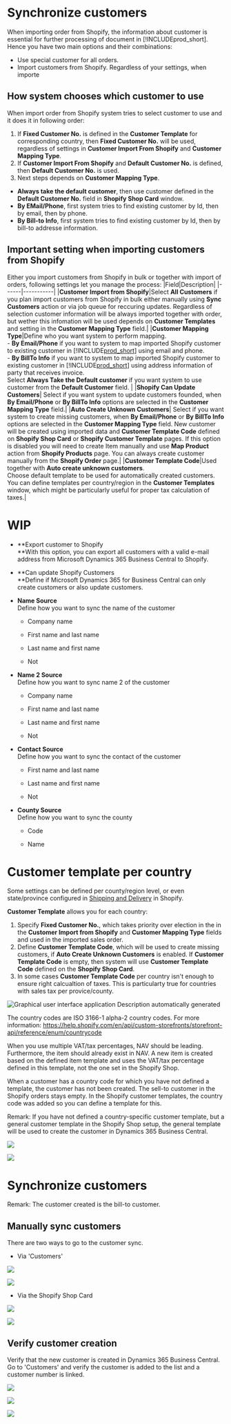 ﻿---
title: 
description: 
ms.date: 03/21/2022
ms.topic: article
ms.service: dynamics365-business-central
author: edupont04
ms.author: andreipa
manager: 
---

# Synchronize customers

When importing order from Shopify, the information about customer is essential for further processing of document in [!INCLUDEprod_short]. Hence you have two main  options and their combinations:
* Use special customer for all orders.
* Import customers from Shopify.
Regardless of your settings, when importe

## How system chooses which customer to use
When import order from Shopify system tries to select customer to use and it does it in following order:
1. If **Fixed Customer No.** is defined in the **Customer Template** for corresponding country, then **Fixed Customer No.** will be used, regardless of settings in **Customer Import From Shopify** and **Customer Mapping Type**.
2. If **Customer Import From Shopify** and **Default Customer No.** is defined, then **Default Customer No.** is used.
3. Next steps depends on **Customer Mapping Type**. 
- **Always take the default customer**, then use customer defined in the **Default Customer No.** field in **Shopify Shop Card** window.
- **By EMail/Phone**, first system tries to find existing customer by Id, then by email, then by phone. 
- **By Bill-to Info**, first system tries to find existing customer by Id, then by bill-to addresse information.

## Important setting when importing customers from Shopify
Either you import customers from Shopify in bulk or together with import of orders, following settings let you manage the process:
|Field|Description|
|------|-----------|
|**Customer Import from Shopify**|Select **All Customers** if you plan import customers from Shopify in bulk either manually using **Sync Customers** action or via job queue for reccuring updates. Regardless of selection customer information will be always imported together with order, but wether this infomation will be used depends on **Customer Templates** and setting in the **Customer Mapping Type** field.|
|**Customer Mapping Type**|Define who you want system to perform mapping.<br>- **By Email/Phone** if you want to system to map imported Shopify customer to existing customer in [!INCLUDE[prod_short](../includes/prod_short.md)] using email and phone.</br>- **By BillTo Info** if you want to system to map imported Shopify customer to existing customer in [!INCLUDE[prod_short](../includes/prod_short.md)] using address information of party that receives invoice.</br>Select **Always Take the Default customer** if you want system to use customer from the **Default Customer** field. |
|**Shopify Can Update Customers**| Select if you want system to update customers founded, when  **By Email/Phone** or **By BillTo Info** options are selected in the **Customer Mapping Type** field.| 
|**Auto Create Unknown Customers**| Select if you want system to create missing customers, when  **By Email/Phone** or **By BillTo Info** options are selected in the **Customer Mapping Type** field. New customer will be created using imported data and **Customer Template Code** defined on **Shopify Shop Card** or **Shopify Customer Template** pages. If this option is disabled you will need to create Item manually and use **Map Product** action from **Shopify Products** page. You can always create customer manually from the **Shopify Order** page.|
|**Customer Template Code**|Used together with **Auto create unknown customers**.<br> Choose default template to be used for automatically created customers. You can define templates per country/region in the **Customer Templates** window, which might be particularly useful for proper tax calculation of taxes.|







# WIP


- **Export customer to Shopify  
 **With this option, you can export all customers with a valid e-mail address from Microsoft Dynamics 365 Business Central to Shopify.

- **Can update Shopify Customers  
 **Define if Microsoft Dynamics 365 for Business Central can only create customers or also update customers.

- **Name Source**  
    Define how you want to sync the name of the customer

    -   Company name

    -   First name and last name

    -   Last name and first name

    -   Not

- **Name 2 Source**  
    Define how you want to sync name 2 of the customer

    -   Company name

    -   First name and last name

    -   Last name and first name

    -   Not

- **Contact Source**  
    Define how you want to sync the contact of the customer

    -   First name and last name

    -   Last name and first name

    -   Not

- **County Source**  
    Define how you want to sync the county

    -   Code

    -   Name


# Customer template per country

Some settings can be defined per county/region level, or even state/province configured in [Shipping and Delivery](https://www.shopify.com/admin/settings/shipping) in Shopify. 

**Customer Template** allows you for each country:
1. Specify **Fixed Customer No.**, which takes priority over election in the  in the **Customer Import from Shopify** and **Customer Mapping Type** fields and used in the imported sales order.
2. Define **Customer Template Code**, which will be used to create missing customers, if **Auto Create Unknown Customers** is enabled. If **Customer Template Code** is empty, then system will use **Customer Template Code** defined on the **Shopify Shop Card**. 
3. In some cases **Customer Template Code** per country isn't enough to ensure right calcualtion of taxes. This is particularty true for countries with sales tax per provice/county. 





![Graphical user interface  application Description automatically generated](media/image61.png)

The country codes are ISO 3166-1 alpha-2 country codes. For more information: <https://help.shopify.com/en/api/custom-storefronts/storefront-api/reference/enum/countrycode>

When you use multiple VAT/tax percentages, NAV should be leading. Furthermore, the item should already exist in NAV. A new item is created based on the defined item template and uses the VAT/tax percentage defined in this template, not the one set in the Shopify Shop.

When a customer has a country code for which you have not defined a template, the customer has not been created. The sell-to customer in the Shopify orders stays empty. In the Shopify customer templates, the country code was added so you can define a template for this.

Remark: If you have not defined a country-specific customer template, but a general customer template in the Shopify Shop setup, the general template will be used to create the customer in Dynamics 365 Business Central.

![](media/image62.png)

![](media/image63.png)

# Synchronize customers

Remark: The customer created is the bill-to customer.

## Manually sync customers

There are two ways to go to the customer sync.

-   Via 'Customers'

![](media/image64.png)

![](media/image65.png)

-   Via the Shopify Shop Card

![](media/image66.png)

![](media/image67.png)

##  Verify customer creation

Verify that the new customer is created in Dynamics 365 Business Central.
Go to 'Customers' and verify the customer is added to the list and a customer number is linked.

![](media/image64.png)

![](media/image68.png)

![](media/image69.png)

